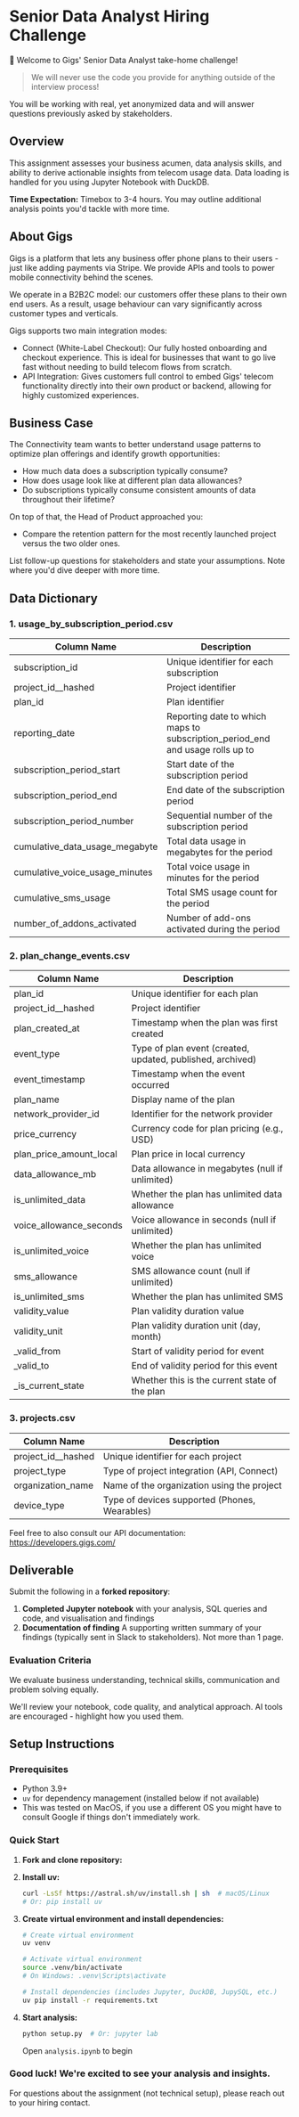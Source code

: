 # Senior Data Analyst Hiring Challenge
👋 Welcome to Gigs' Senior Data Analyst take-home challenge!
> We will never use the code you provide for anything outside of the interview process! 

You will be working with real, yet anonymized data and will answer questions previously asked by stakeholders.

## Overview
This assignment assesses your business acumen, data analysis skills, and ability to derive actionable insights from telecom usage data. Data loading is handled for you using Jupyter Notebook with DuckDB.

**Time Expectation:** Timebox to 3-4 hours. You may outline additional analysis points you'd tackle with more time.

## About Gigs
Gigs is a platform that lets any business offer phone plans to their users - just like adding payments via Stripe. We provide APIs and tools to power mobile connectivity behind the scenes.

We operate in a B2B2C model: our customers offer these plans to their own end users. As a result, usage behaviour can vary significantly across customer types and verticals.

Gigs supports two main integration modes:
* Connect (White-Label Checkout): Our fully hosted onboarding and checkout experience. This is ideal for businesses that want to go live fast without needing to build telecom flows from scratch.
* API Integration: Gives customers full control to embed Gigs' telecom functionality directly into their own product or backend, allowing for highly customized experiences.

## Business Case
The Connectivity team wants to better understand usage patterns to optimize plan offerings and identify growth opportunities: 
- How much data does a subscription typically consume?
- How does usage look like at different plan data allowances?
- Do subscriptions typically consume consistent amounts of data throughout their lifetime? 

On top of that, the Head of Product approached you:
- Compare the retention pattern for the most recently launched project versus the two older ones.

List follow-up questions for stakeholders and state your assumptions. Note where you'd dive deeper with more time.

## Data Dictionary

### 1. usage_by_subscription_period.csv
| Column Name | Description |
|-------------|-------------|
| subscription_id | Unique identifier for each subscription |
| project_id__hashed | Project identifier |
| plan_id | Plan identifier |
| reporting_date | Reporting date to which maps to subscription_period_end and usage rolls up to  |
| subscription_period_start | Start date of the subscription period |
| subscription_period_end | End date of the subscription period |
| subscription_period_number | Sequential number of the subscription period |
| cumulative_data_usage_megabyte | Total data usage in megabytes for the period |
| cumulative_voice_usage_minutes | Total voice usage in minutes for the period |
| cumulative_sms_usage | Total SMS usage count for the period |
| number_of_addons_activated | Number of add-ons activated during the period |

### 2. plan_change_events.csv
| Column Name | Description |
|-------------|-------------|
| plan_id | Unique identifier for each plan |
| project_id__hashed | Project identifier |
| plan_created_at | Timestamp when the plan was first created |
| event_type | Type of plan event (created, updated, published, archived) |
| event_timestamp | Timestamp when the event occurred |
| plan_name | Display name of the plan |
| network_provider_id | Identifier for the network provider |
| price_currency | Currency code for plan pricing (e.g., USD) |
| plan_price_amount_local | Plan price in local currency |
| data_allowance_mb | Data allowance in megabytes (null if unlimited) |
| is_unlimited_data | Whether the plan has unlimited data allowance |
| voice_allowance_seconds | Voice allowance in seconds (null if unlimited) |
| is_unlimited_voice | Whether the plan has unlimited voice |
| sms_allowance | SMS allowance count (null if unlimited) |
| is_unlimited_sms | Whether the plan has unlimited SMS |
| validity_value | Plan validity duration value |
| validity_unit | Plan validity duration unit (day, month) |
| _valid_from | Start of validity period for event |
| _valid_to | End of validity period for this event |
| _is_current_state | Whether this is the current state of the plan |

### 3. projects.csv
| Column Name | Description |
|-------------|-------------|
| project_id__hashed | Unique identifier for each project |
| project_type | Type of project integration (API, Connect) |
| organization_name | Name of the organization using the project |
| device_type | Type of devices supported (Phones, Wearables) |



Feel free to also consult our API documentation: https://developers.gigs.com/

## Deliverable

Submit the following in a **forked repository**:
1. **Completed Jupyter notebook** with your analysis, SQL queries and code, and visualisation and findings
2. **Documentation of finding** A supporting written summary of your findings (typically sent in Slack to stakeholders). Not more than 1 page.

### Evaluation Criteria
We evaluate business understanding, technical skills, communication and problem solving equally.

We'll review your notebook, code quality, and analytical approach. AI tools are encouraged - highlight how you used them.


## Setup Instructions

### Prerequisites
- Python 3.9+ 
- `uv` for dependency management (installed below if not available)
- This was tested on MacOS, if you use a different OS you might have to consult Google if things don't immediately work.

### Quick Start
1. **Fork and clone repository:**

2. **Install uv:**
   ```bash
   curl -LsSf https://astral.sh/uv/install.sh | sh  # macOS/Linux
   # Or: pip install uv
   ```

3. **Create virtual environment and install dependencies:**
   ```bash
   # Create virtual environment
   uv venv
   
   # Activate virtual environment
   source .venv/bin/activate  
   # On Windows: .venv\Scripts\activate
   
   # Install dependencies (includes Jupyter, DuckDB, JupySQL, etc.)
   uv pip install -r requirements.txt
   ```

4. **Start analysis:**
   ```bash
   python setup.py  # Or: jupyter lab
   ```
   Open `analysis.ipynb` to begin

### **Good luck! We're excited to see your analysis and insights.**

For questions about the assignment (not technical setup), please reach out to your hiring contact.